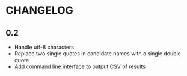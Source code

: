 CHANGELOG
=========

0.2
---

* Handle utf-8 characters
* Replace two single quotes in candidate names with a single double quote
* Add command line interface to output CSV of results
